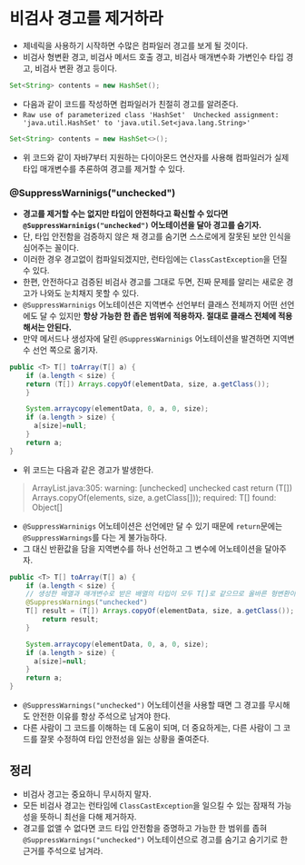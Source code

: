 # 비검사 경고를 제거하라

* 제네릭을 사용하기 시작하면 수많은 컴파일러 경고를 보게 될 것이다.
* 비검사 형변환 경고, 비검사 메서드 호출 경고, 비검사 매개변수화 가변인수 타입 경고, 비검사 변환 경고 등이다.

```java
Set<String> contents = new HashSet();
```

* 다음과 같이 코드를 작성하면 컴파일러가 친절히 경고를 알려준다.
* `Raw use of parameterized class 'HashSet' 
  Unchecked assignment: 'java.util.HashSet' to 'java.util.Set<java.lang.String>'`

```java
Set<String> contents = new HashSet<>();
```

* 위 코드와 같이 자바7부터 지원하는 다이아몬드 연산자를 사용해 컴파일러가 실제 타입 매개변수를 추론하여 경고를 제거할 수 있다.

### @SuppressWarninigs("unchecked")

* **경고를 제거할 수는 없지만 타입이 안전하다고 확신할 수 있다면 `@SuppressWarninigs("unchecked")`
  어노테이션을 달아 경고를 숨기자.**
* 단, 타입 안전함을 검증하지 않은 채 경고를 숨기면 스스로에게 잘못된 보안 인식을 심어주는 꼴이다.
* 이러한 경우 경고없이 컴파일되겠지만, 런타임에는 `ClassCastException`을 던질 수 있다.
* 한편, 안전하다고 검증된 비검사 경고를 그대로 두면, 진짜 문제를 알리는 새로운 경고가 나와도 눈치채지 못할 수 있다.
* `@SuppressWarninigs` 어노테이션은 지역변수 선언부터 클래스 전체까지 어떤 선언에도 달 수 있지만 
  **항상 가능한 한 좁은 범위에 적용하자. 절대로 클래스 전체에 적용해서는 안된다.**
* 만약 메서드나 생성자에 달린 `@SuppressWarninigs` 어노테이션을 발견하면 지역변수 선언 쪽으로 옮기자.

```java
public <T> T[] toArray(T[] a) {
    if (a.length < size) {
	return (T[]) Arrays.copyOf(elementData, size, a.getClass());
    }

    System.arraycopy(elementData, 0, a, 0, size);
    if (a.length > size) {
      a[size]=null;
    }
    return a;
}
```

* 위 코드는 다음과 같은 경고가 발생한다.

>ArrayList.java:305: warning: [unchecked] unchecked cast
  return (T[]) Arrays.copyOf(elements, size, a.getClass[]));
required: T[]
found: Object[]

* `@SuppressWarninigs` 어노테이션은 선언에만 달 수 있기 때문에 `return`문에는 `@SuppressWarnings`를
  다는 게 불가능하다.
* 그 대신 반환값을 담을 지역변수를 하나 선언하고 그 변수에 어노테이션을 달아주자.


```java
public <T> T[] toArray(T[] a) {
    if (a.length < size) {
	// 생성한 배열과 매개변수로 받은 배열의 타입이 모두 T[]로 같으므로 올바른 형변환이다.
	@SuppressWarnings("unchecked")
	T[] result = (T[]) Arrays.copyOf(elementData, size, a.getClass());
        return result;
    }

    System.arraycopy(elementData, 0, a, 0, size);
    if (a.length > size) {
      a[size]=null;
    }
    return a;
}
```

* `@SuppressWarnings("unchecked")` 어노테이션을 사용할 때면 그 경고를 무시해도 안전한 이유를 항상 주석으로
 남겨야 한다.
* 다른 사람이 그 코드를 이해하는 데 도움이 되며, 더 중요하게는, 다른 사람이 그 코드를 잘못 수정하여 타입 안전성을 잃는 
  상황을 줄여준다.

## 정리

* 비검사 경고는 중요하니 무시하지 말자.
* 모든 비검사 경고는 런타임에 `ClassCastException`을 일으킬 수 있는 잠재적 가능성을 뜻하니 최선을 다해 제거하자.
* 경고를 없앨 수 없다면 코드 타입 안전함을 증명하고 가능한 한 범위를 좁혀 `@SuppressWarnings("unchecked")` 
  어노테이션으로 경고를 숨기고 숨기기로 한 근거를 주석으로 남겨라.
